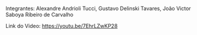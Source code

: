 Integrantes:
Alexandre Andrioli Tucci, 
Gustavo Delinski Tavares, 
João Victor Saboya Ribeiro de Carvalho

Link do Video: https://youtu.be/7EhrLZwKP28
